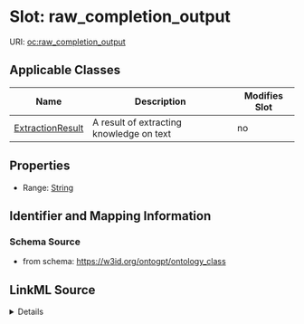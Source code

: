 

# Slot: raw_completion_output

URI: [oc:raw_completion_output](http://w3id.org/ontogpt/ontology-class-templateraw_completion_output)



<!-- no inheritance hierarchy -->





## Applicable Classes

| Name | Description | Modifies Slot |
| --- | --- | --- |
| [ExtractionResult](ExtractionResult.md) | A result of extracting knowledge on text |  no  |







## Properties

* Range: [String](String.md)





## Identifier and Mapping Information







### Schema Source


* from schema: https://w3id.org/ontogpt/ontology_class




## LinkML Source

<details>
```yaml
name: raw_completion_output
from_schema: https://w3id.org/ontogpt/ontology_class
rank: 1000
alias: raw_completion_output
owner: ExtractionResult
domain_of:
- ExtractionResult
range: string

```
</details>